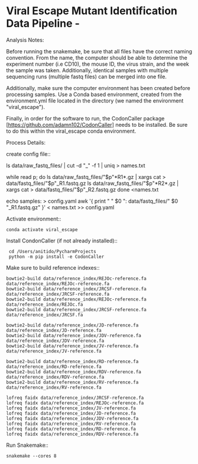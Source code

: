 Viral Escape Mutant Identification Data Pipeline  -
================================================

Analysis Notes:

Before running the snakemake, be sure that all files have the correct naming convention. From the name, the computer should be able to determine the experiment number (i.e CD10), the mouse ID, the virus strain, and the week the sample was taken. Additionally, identical samples with multiple sequencing runs (multiple fastq files) can be merged into one file. 

Additionally, make sure the computer environment has been created before processing samples. Use a Conda based environment, created from the environment.yml file located in the directory (we named the environment "viral_escape").

Finally, in order for the software to run, the CodonCaller package [https://github.com/adamn102/CodonCaller] needs to be installed. Be sure to do this within the viral_escape conda environment. 

Process Details:

create config file::

ls data/raw_fastq_files/ | cut -d "_" -f 1 | uniq > names.txt

while read p; do
  ls data/raw_fastq_files/"$p"*R1*.gz | xargs cat > data/fastq_files/"$p"_R1.fastq.gz
  ls data/raw_fastq_files/"$p"*R2*.gz | xargs cat > data/fastq_files/"$p"_R2.fastq.gz
done <names.txt

echo samples: > config.yaml
awk '{ print "    " $0 ": data/fastq_files/" $0 "_R1.fastq.gz" }' < names.txt >> config.yaml

Activate environment::

    conda activate viral_escape

Install CondonCaller (if not already installed)::

	 cd /Users/anitido/PycharmProjects  
	 python -m pip install -e CodonCaller

Make sure to build reference indexes::

	bowtie2-build data/reference_index/REJOc-reference.fa data/reference_index/REJOc-reference.fa
	bowtie2-build data/reference_index/JRCSF-reference.fa data/reference_index/JRCSF-reference.fa
	bowtie2-build data/reference_index/REJOc-reference.fa data/reference_index/REJOc.fa
	bowtie2-build data/reference_index/JRCSF-reference.fa data/reference_index/JRCSF.fa
	
	bowtie2-build data/reference_index/JD-reference.fa data/reference_index/JD-reference.fa
	bowtie2-build data/reference_index/JDV-reference.fa data/reference_index/JDV-reference.fa
	bowtie2-build data/reference_index/JV-reference.fa data/reference_index/JV-reference.fa
	
	bowtie2-build data/reference_index/RD-reference.fa data/reference_index/RD-reference.fa
	bowtie2-build data/reference_index/RDV-reference.fa data/reference_index/RDV-reference.fa
	bowtie2-build data/reference_index/RV-reference.fa data/reference_index/RV-reference.fa
	
	lofreq faidx data/reference_index/JRCSF-reference.fa
	lofreq faidx data/reference_index/REJOc-reference.fa
	lofreq faidx data/reference_index/JV-reference.fa
	lofreq faidx data/reference_index/JD-reference.fa
	lofreq faidx data/reference_index/JDV-reference.fa
	lofreq faidx data/reference_index/RV-reference.fa
	lofreq faidx data/reference_index/RD-reference.fa
	lofreq faidx data/reference_index/RDV-reference.fa

Run Snakemake::

    snakemake --cores 8

